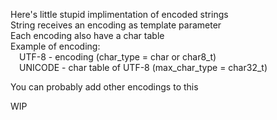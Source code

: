 Here's little stupid implimentation of encoded strings  
String receives an encoding as template parameter  
Each encoding also have a char table  
Example of encoding:  
	&emsp;UTF-8 - encoding (char_type = char or char8_t)  
	&emsp;UNICODE - char table of UTF-8 (max_char_type = char32_t)  

You can probably add other encodings to this  

WIP

